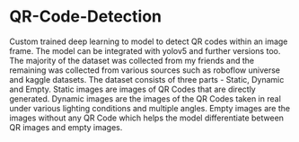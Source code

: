 # QR-Code-Detection
Custom trained deep learning to model to detect QR codes within an image frame. The model can be integrated with yolov5 and further versions too. 
The majority of the dataset was collected from my friends and the remaining was collected from various sources such as roboflow universe and kaggle datasets. The dataset consists of three parts - Static, Dynamic and Empty. Static images are images of QR Codes that are directly generated. Dynamic images are the images of the QR Codes taken in real under various lighting conditions and multiple angles. Empty images are the images without any QR Code which helps the model differentiate between QR images and empty images.
